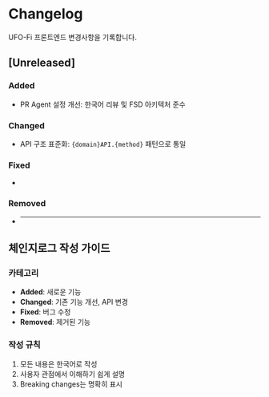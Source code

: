 # Changelog

UFO-Fi 프론트엔드 변경사항을 기록합니다.

## [Unreleased]

### Added

- PR Agent 설정 개선: 한국어 리뷰 및 FSD 아키텍처 준수

### Changed

- API 구조 표준화: `{domain}API.{method}` 패턴으로 통일

### Fixed

-

### Removed

- ***

## 체인지로그 작성 가이드

### 카테고리

- **Added**: 새로운 기능
- **Changed**: 기존 기능 개선, API 변경
- **Fixed**: 버그 수정
- **Removed**: 제거된 기능

### 작성 규칙

1. 모든 내용은 한국어로 작성
2. 사용자 관점에서 이해하기 쉽게 설명
3. Breaking changes는 명확히 표시
